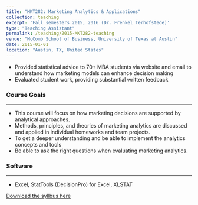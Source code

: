 ```yaml
---
title: "MKT282: Marketing Analytics & Applications"
collection: teaching
excerpt: 'Fall semesters 2015, 2016 (Dr. Frenkel Terhofstede)'
type: "Teaching Assistant"
permalink: /teaching/2015-MKT282-teaching
venue: "McComb School of Business, University of Texas at Austin"
date: 2015-01-01
location: "Austin, TX, United States"
---
```

* Provided statistical advice to 70+ MBA students via website and email to understand how marketing models can enhance decision making 
* Evaluated student work, providing substantial written feedback

### Course Goals
-----
* This course will focus on how marketing decisions are supported by analytical approaches.
* Methods, principles, and theories of marketing analytics are discussed and applied in individual homeworks and team projects.
* To get a deeper understanding and be able to implement the analytics concepts and tools
* Be able to ask the right questions when evaluating marketing analytics.

### Software
-----
* Excel, StatTools (DecisionPro) for Excel, XLSTAT

[Download the syllbus here](https://kimyoungwon.github.io/personal_page/files/SDS332Syllabus.pdf)